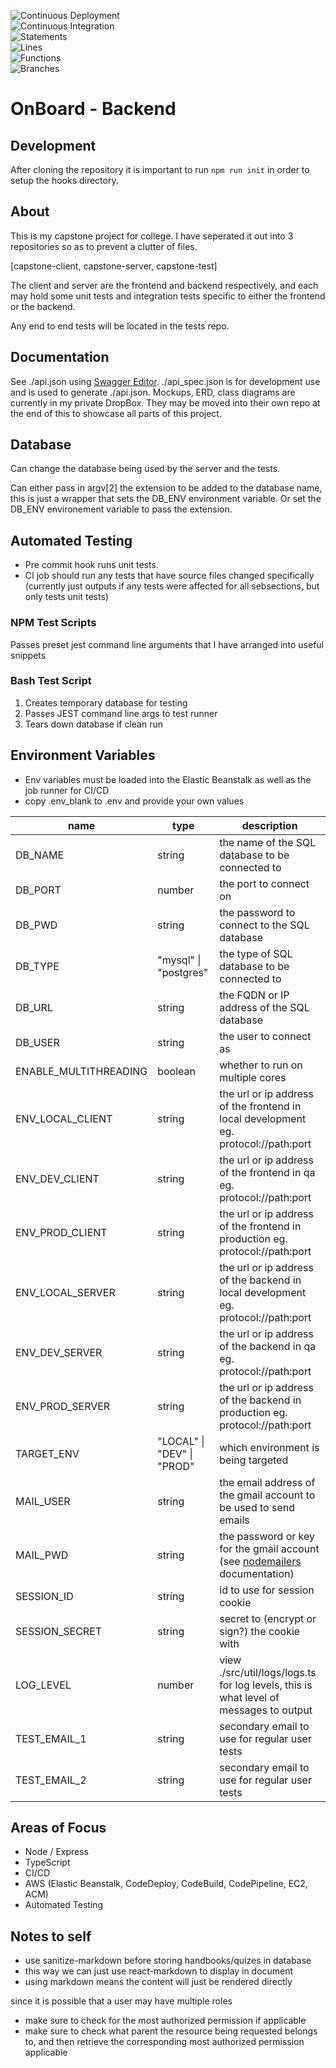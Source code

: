 ![Continuous Deployment](https://github.com/noahvarghese/capstone-server/actions/workflows/cd.yaml/badge.svg)
<br />
![Continuous Integration](https://github.com/noahvarghese/capstone-server/actions/workflows/ci.yaml/badge.svg)
<br />
![Statements](https://img.shields.io/badge/statements-92.98%25-brightgreen.svg?style=flat)
<br />
![Lines](https://img.shields.io/badge/lines-92.74%25-brightgreen.svg?style=flat)
<br />
![Functions](https://img.shields.io/badge/functions-92.03%25-brightgreen.svg?style=flat)
<br />
![Branches](https://img.shields.io/badge/branches-85.43%25-yellow.svg?style=flat)

# OnBoard - Backend

## Development

After cloning the repository it is important to run `npm run init` in order to setup the hooks directory.

## About

This is my capstone project for college.
I have seperated it out into 3 repositories so as to prevent a clutter of files.

[capstone-client, capstone-server, capstone-test]

The client and server are the frontend and backend respectively,
and each may hold some unit tests and integration tests specific to either the frontend or the backend.

Any end to end tests will be located in the tests repo.

## Documentation

See ./api.json using <a href="https://editor.swagger.io">Swagger Editor</a>.
./api_spec.json is for development use and is used to generate ./api.json.
Mockups, ERD, class diagrams are currently in my private DropBox.
They may be moved into their own repo at the end of this to showcase all parts of this project.

## Database

Can change the database being used by the server and the tests.

Can either pass in argv[2] the extension to be added to the database name, this is just a wrapper that sets the DB_ENV environment variable.
Or set the DB_ENV environement variable to pass the extension.

## Automated Testing

-   Pre commit hook runs unit tests.
-   CI job should run any tests that have source files changed specifically (currently just outputs if any tests were affected for all sebsections, but only tests unit tests)

### NPM Test Scripts

Passes preset jest command line arguments that I have arranged into useful snippets

### Bash Test Script

1. Creates temporary database for testing
2. Passes JEST command line args to test runner
3. Tears down database if clean run

## Environment Variables

-   Env variables must be loaded into the Elastic Beanstalk as well as the job runner for CI/CD
-   copy .env_blank to .env and provide your own values

| name                  | type                       | description                                                                                                                      |
| --------------------- | -------------------------- | -------------------------------------------------------------------------------------------------------------------------------- |
| DB_NAME               | string                     | the name of the SQL database to be connected to                                                                                  |
| DB_PORT               | number                     | the port to connect on                                                                                                           |
| DB_PWD                | string                     | the password to connect to the SQL database                                                                                      |
| DB_TYPE               | "mysql" \| "postgres"      | the type of SQL database to be connected to                                                                                      |
| DB_URL                | string                     | the FQDN or IP address of the SQL database                                                                                       |
| DB_USER               | string                     | the user to connect as                                                                                                           |
| ENABLE_MULTITHREADING | boolean                    | whether to run on multiple cores                                                                                                 |
| ENV_LOCAL_CLIENT      | string                     | the url or ip address of the frontend in local development eg. protocol://path:port                                              |
| ENV_DEV_CLIENT        | string                     | the url or ip address of the frontend in qa eg. protocol://path:port                                                             |
| ENV_PROD_CLIENT       | string                     | the url or ip address of the frontend in production eg. protocol://path:port                                                     |
| ENV_LOCAL_SERVER      | string                     | the url or ip address of the backend in local development eg. protocol://path:port                                               |
| ENV_DEV_SERVER        | string                     | the url or ip address of the backend in qa eg. protocol://path:port                                                              |
| ENV_PROD_SERVER       | string                     | the url or ip address of the backend in production eg. protocol://path:port                                                      |
| TARGET_ENV            | "LOCAL" \| "DEV" \| "PROD" | which environment is being targeted                                                                                              |
| MAIL_USER             | string                     | the email address of the gmail account to be used to send emails                                                                 |
| MAIL_PWD              | string                     | the password or key for the gmail account (see <a href="https://www.npmjs.com/package/nodemailer">nodemailers</a> documentation) |
| SESSION_ID            | string                     | id to use for session cookie                                                                                                     |
| SESSION_SECRET        | string                     | secret to (encrypt or sign?) the cookie with                                                                                     |
| LOG_LEVEL             | number                     | view ./src/util/logs/logs.ts for log levels, this is what level of messages to output                                            |
| TEST_EMAIL_1  | string                     | secondary email to use for regular user tests                                                                                    |
| TEST_EMAIL_2  | string                     | secondary email to use for regular user tests                                                                                    |

## Areas of Focus

-   Node / Express
-   TypeScript
-   CI/CD
-   AWS (Elastic Beanstalk, CodeDeploy, CodeBuild, CodePipeline, EC2, ACM)
-   Automated Testing

## Notes to self

-   use sanitize-markdown before storing handbooks/quizes in database
-   this way we can just use react-markdown to display in document
-   using markdown means the content will just be rendered directly

since it is possible that a user may have multiple roles

-   make sure to check for the most authorized permission if applicable
-   make sure to check what parent the resource being requested belongs to, and then retrieve the corresponding most authorized permission applicable
